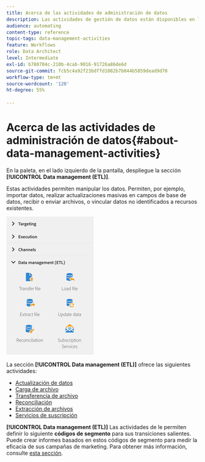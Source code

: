 ```yaml
---
title: Acerca de las actividades de administración de datos
description: Las actividades de gestión de datos están disponibles en la parte izquierda de la pantalla.
audience: automating
content-type: reference
topic-tags: data-management-activities
feature: Workflows
role: Data Architect
level: Intermediate
exl-id: b780704c-210b-4cab-9016-91726a86de6d
source-git-commit: fcb5c4a92f23bdffd1082b7b044b5859dead9d70
workflow-type: tm+mt
source-wordcount: '120'
ht-degree: 55%

---
```


# Acerca de las actividades de administración de datos{#about-data-management-activities}

En la paleta, en el lado izquierdo de la pantalla, despliegue la sección **[!UICONTROL Data management (ETL)]**.

Estas actividades permiten manipular los datos. Permiten, por ejemplo, importar datos, realizar actualizaciones masivas en campos de base de datos, recibir o enviar archivos, o vincular datos no identificados a recursos existentes.

![](assets/wkf_etl_activities.png)

La sección **[!UICONTROL Data management (ETL)]** ofrece las siguientes actividades:

* [Actualización de datos](../../automating/using/update-data.md)
* [Carga de archivo](../../automating/using/load-file.md)
* [Transferencia de archivo](../../automating/using/transfer-file.md)
* [Reconciliación](../../automating/using/reconciliation.md)
* [Extracción de archivos](../../automating/using/extract-file.md)
* [Servicios de suscripción](../../automating/using/subscription-services.md)

**[!UICONTROL Data management (ETL)]** Las actividades de le permiten definir lo siguiente **códigos de segmento** para sus transiciones salientes. Puede crear informes basados en estos códigos de segmento para medir la eficacia de sus campañas de marketing. Para obtener más información, consulte [esta sección](../../reporting/using/creating-a-report-workflow-segment.md).
